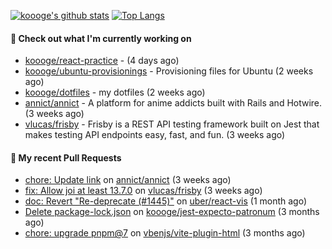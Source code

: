 [![koooge's github stats](https://github-readme-stats.vercel.app/api?username=koooge&count_private=true&show_icons=true)](https://github.com/anuraghazra/github-readme-stats)
[![Top Langs](https://github-readme-stats.vercel.app/api/top-langs/?username=koooge&langs_count=5)](https://github.com/anuraghazra/github-readme-stats)

#### 👷 Check out what I'm currently working on

- [koooge/react-practice](https://github.com/koooge/react-practice) -  (4 days ago)
- [koooge/ubuntu-provisionings](https://github.com/koooge/ubuntu-provisionings) - Provisioning files for Ubuntu (2 weeks ago)
- [koooge/dotfiles](https://github.com/koooge/dotfiles) - my dotfiles (2 weeks ago)
- [annict/annict](https://github.com/annict/annict) - A platform for anime addicts built with Rails and Hotwire. (3 weeks ago)
- [vlucas/frisby](https://github.com/vlucas/frisby) - Frisby is a REST API testing framework built on Jest that makes testing API endpoints easy, fast, and fun. (3 weeks ago)

#### 🔨 My recent Pull Requests

- [chore: Update link](https://github.com/annict/annict/pull/3897) on [annict/annict](https://github.com/annict/annict) (3 weeks ago)
- [fix: Allow joi at least 13.7.0](https://github.com/vlucas/frisby/pull/587) on [vlucas/frisby](https://github.com/vlucas/frisby) (3 weeks ago)
- [doc: Revert &#34;Re-deprecate (#1445)&#34;](https://github.com/uber/react-vis/pull/1471) on [uber/react-vis](https://github.com/uber/react-vis) (1 month ago)
- [Delete package-lock.json](https://github.com/koooge/jest-expecto-patronum/pull/3) on [koooge/jest-expecto-patronum](https://github.com/koooge/jest-expecto-patronum) (3 months ago)
- [chore: upgrade pnpm@7](https://github.com/vbenjs/vite-plugin-html/pull/101) on [vbenjs/vite-plugin-html](https://github.com/vbenjs/vite-plugin-html) (3 months ago)
